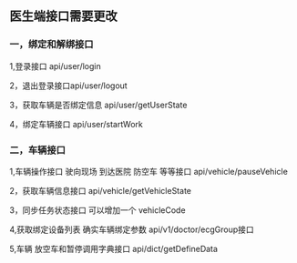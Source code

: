 ## 医生端接口需要更改

### 一，绑定和解绑接口

  1,登录接口 api/user/login
  
  2，退出登录接口api/user/logout
  
  3，获取车辆是否绑定信息  api/user/getUserState
  
  4，绑定车辆接口 api/user/startWork
### 二，车辆接口

  1,车辆操作接口 驶向现场 到达医院 防空车 等等接口    api/vehicle/pauseVehicle
  
  2，获取车辆信息接口  api/vehicle/getVehicleState
  
  3，同步任务状态接口 可以增加一个 vehicleCode
  
  4,获取绑定设备列表 确实车辆绑定参数  api/v1/doctor/ecgGroup接口
  
  5,车辆 放空车和暂停调用字典接口  api/dict/getDefineData
  
